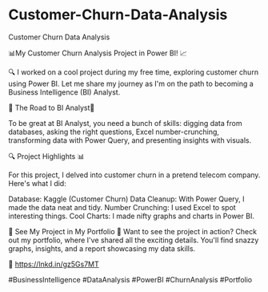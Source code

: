 # Customer-Churn-Data-Analysis
Customer Churn Data Analysis

📊My Customer Churn Analysis Project in Power BI! 📈

🔍 I worked on a cool project during my free time, exploring customer churn using Power BI. Let me share my journey as I'm on the path to becoming a Business Intelligence (BI) Analyst.

💼 The Road to BI Analyst💼

To be great at BI Analyst, you need a bunch of skills: digging data from databases, asking the right questions, Excel number-crunching, transforming data with Power Query, and presenting insights with visuals.

🔍 Project Highlights 📊

For this project, I delved into customer churn in a pretend telecom company. Here's what I did:

Database: Kaggle (Customer Churn)
Data Cleanup: With Power Query, I made the data neat and tidy.
Number Crunching: I used Excel to spot interesting things.
Cool Charts: I made nifty graphs and charts in Power BI.

📌 See My Project in My Portfolio 📌
Want to see the project in action? Check out my portfolio, where I've shared all the exciting details. You'll find snazzy graphs, insights, and a report showcasing my data skills.

🔗 https://lnkd.in/gz5Gs7MT 

#BusinessIntelligence #DataAnalysis #PowerBI #ChurnAnalysis #Portfolio

